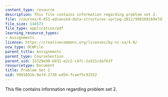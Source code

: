 ```yaml
---
content_type: resource
description: This file contains information regarding problem set 2.
file: /courses/6-851-advanced-data-structures-spring-2012/9901691b9e7d1738ed54fcaef5c93152_MIT6_851S12_ps2.pdf
file_size: 144573
file_type: application/pdf
learning_resource_types:
- Assignments
license: https://creativecommons.org/licenses/by-nc-sa/4.0/
ocw_type: OCWFile
parent_title: Assignments
parent_type: CourseSection
parent_uid: 32329e90-b031-e2c2-c47c-2a321cdafb3f
resourcetype: Document
title: Problem Set 2
uid: 9901691b-9e7d-1738-ed54-fcaef5c93152
---
```

This file contains information regarding problem set 2.